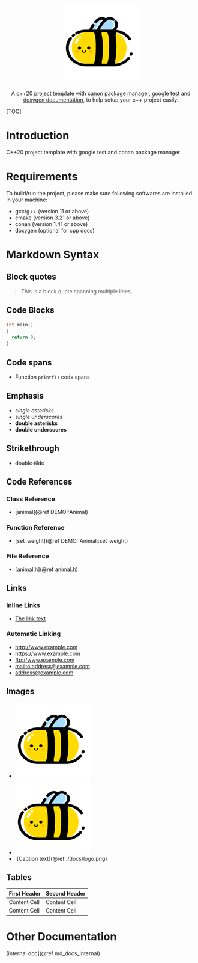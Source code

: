 <h1 align="center">
  <img alt="Logo" src="docs/logo.png" width="200">
</h1>

<CENTER>
  A c++20 project template with 
  <a href="https://conan.io/">canon package manager</a>, 
  <a href="https://google.github.io/googletest/">google test</a> and 
  <a href="https://littlebee1024.github.io/cpp_project_template/">doxygen documentation</a>, to help setup your c++ project easily.
</CENTER>

[TOC]

# Introduction
C++20 project template with google test and conan package manager

# Requirements
To build/run the project, please make sure following softwares are installed in your machine:
* gcc/g++ (version 11 or above)
* cmake (version 3.21 or above)
* conan (version 1.41 or above)
* doxygen (optional for cpp docs)

# Markdown Syntax

## Block quotes
> This is a block quote
> spanning multiple lines

## Code Blocks
```cpp
int main()
{
  return 0;
}
```

## Code spans
* Function `printf()` code spans

## Emphasis
* *single asterisks*
* _single underscores_
* **double asterisks**
* __double underscores__

## Strikethrough
* ~~double tilde~~

## Code References

### Class Reference
* [animal](@ref DEMO::Animal)

### Function Reference
* [set_weight](@ref DEMO::Animal::set_weight)

### File Reference
* [animal.h](@ref animal.h)

## Links

### Inline Links
* [The link text](./docs/logo.png)

### Automatic Linking
* <http://www.example.com>
* <https://www.example.com>
* <ftp://www.example.com>
* <mailto:address@example.com>
* <address@example.com>

## Images
* ![Caption text](./docs/logo.png)
* ![Caption text](./docs/logo.png "Image title")
* ![Caption text](@ref ./docs/logo.png)

## Tables
First Header  | Second Header
------------- | -------------
Content Cell  | Content Cell
Content Cell  | Content Cell

# Other Documentation
[internal doc](@ref md_docs_internal)

